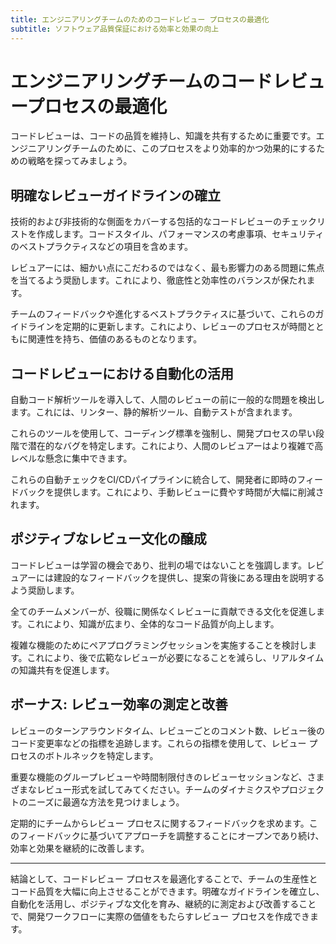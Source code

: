```yaml
---
title: エンジニアリングチームのためのコードレビュー プロセスの最適化
subtitle: ソフトウェア品質保証における効率と効果の向上
---
```


# エンジニアリングチームのコードレビュープロセスの最適化

コードレビューは、コードの品質を維持し、知識を共有するために重要です。エンジニアリングチームのために、このプロセスをより効率的かつ効果的にするための戦略を探ってみましょう。

## 明確なレビューガイドラインの確立

技術的および非技術的な側面をカバーする包括的なコードレビューのチェックリストを作成します。コードスタイル、パフォーマンスの考慮事項、セキュリティのベストプラクティスなどの項目を含めます。

レビュアーには、細かい点にこだわるのではなく、最も影響力のある問題に焦点を当てるよう奨励します。これにより、徹底性と効率性のバランスが保たれます。

チームのフィードバックや進化するベストプラクティスに基づいて、これらのガイドラインを定期的に更新します。これにより、レビューのプロセスが時間とともに関連性を持ち、価値のあるものとなります。

## コードレビューにおける自動化の活用

自動コード解析ツールを導入して、人間のレビューの前に一般的な問題を検出します。これには、リンター、静的解析ツール、自動テストが含まれます。

これらのツールを使用して、コーディング標準を強制し、開発プロセスの早い段階で潜在的なバグを特定します。これにより、人間のレビュアーはより複雑で高レベルな懸念に集中できます。

これらの自動チェックをCI/CDパイプラインに統合して、開発者に即時のフィードバックを提供します。これにより、手動レビューに費やす時間が大幅に削減されます。

## ポジティブなレビュー文化の醸成

コードレビューは学習の機会であり、批判の場ではないことを強調します。レビュアーには建設的なフィードバックを提供し、提案の背後にある理由を説明するよう奨励します。

全てのチームメンバーが、役職に関係なくレビューに貢献できる文化を促進します。これにより、知識が広まり、全体的なコード品質が向上します。

複雑な機能のためにペアプログラミングセッションを実施することを検討します。これにより、後で広範なレビューが必要になることを減らし、リアルタイムの知識共有を促進します。

## ボーナス: レビュー効率の測定と改善

レビューのターンアラウンドタイム、レビューごとのコメント数、レビュー後のコード変更率などの指標を追跡します。これらの指標を使用して、レビュー プロセスのボトルネックを特定します。

重要な機能のグループレビューや時間制限付きのレビューセッションなど、さまざまなレビュー形式を試してみてください。チームのダイナミクスやプロジェクトのニーズに最適な方法を見つけましょう。

定期的にチームからレビュー プロセスに関するフィードバックを求めます。このフィードバックに基づいてアプローチを調整することにオープンであり続け、効率と効果を継続的に改善します。

---
結論として、コードレビュー プロセスを最適化することで、チームの生産性とコード品質を大幅に向上させることができます。明確なガイドラインを確立し、自動化を活用し、ポジティブな文化を育み、継続的に測定および改善することで、開発ワークフローに実際の価値をもたらすレビュー プロセスを作成できます。
